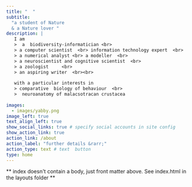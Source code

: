 ```yaml
---
title: "  "
subtitle:   
  "a student of Nature  
  & a Nature lover " 
description: | 
   I am 
   >  a  biodiversity-informatician <br>
   > a computer scientist  <br> information technology expert  <br>
   > a numerical analyst <br> a modeller  <br>
   > a neuroscientist and cognitive scientist  <br>
   > a zoologist     <br>
   > an aspiring writer  <br><br>
   
   with a particular interests in
   > comparative  biology of behaviour  <br>
   >  neuroanatomy of malacsotracan crustacea
    
images:
  - images/yabby.png
image_left: true
text_align_left: true
show_social_links: true # specify social accounts in site config
show_action_link: true
action_link: /about
action_label: "further details &rarr;"
action_type: text # text  button
type: home
---
```


** index doesn't contain a body, just front matter above.
See index.html in the layouts folder ** 